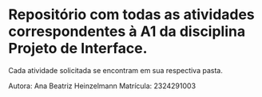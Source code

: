 # Repositório com todas as atividades correspondentes à A1 da disciplina Projeto de Interface.

Cada atividade solicitada se encontram em sua respectiva pasta.

Autora: Ana Beatriz Heinzelmann Matrícula: 2324291003
